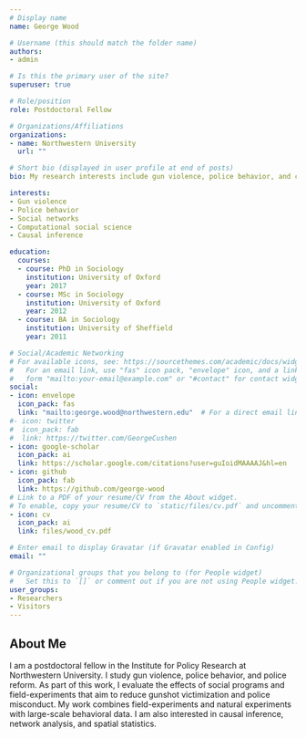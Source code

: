 ```yaml
---
# Display name
name: George Wood

# Username (this should match the folder name)
authors:
- admin

# Is this the primary user of the site?
superuser: true

# Role/position
role: Postdoctoral Fellow

# Organizations/Affiliations
organizations:
- name: Northwestern University
  url: ""

# Short bio (displayed in user profile at end of posts)
bio: My research interests include gun violence, police behavior, and causal inference.

interests:
- Gun violence
- Police behavior
- Social networks
- Computational social science
- Causal inference

education:
  courses:
  - course: PhD in Sociology
    institution: University of Oxford
    year: 2017
  - course: MSc in Sociology
    institution: University of Oxford
    year: 2012
  - course: BA in Sociology
    institution: University of Sheffield
    year: 2011

# Social/Academic Networking
# For available icons, see: https://sourcethemes.com/academic/docs/widgets/#icons
#   For an email link, use "fas" icon pack, "envelope" icon, and a link in the
#   form "mailto:your-email@example.com" or "#contact" for contact widget.
social:
- icon: envelope
  icon_pack: fas
  link: "mailto:george.wood@northwestern.edu"  # For a direct email link, use "mailto:test@example.org".
#- icon: twitter
#  icon_pack: fab
#  link: https://twitter.com/GeorgeCushen
- icon: google-scholar
  icon_pack: ai
  link: https://scholar.google.com/citations?user=guIoidMAAAAJ&hl=en
- icon: github
  icon_pack: fab
  link: https://github.com/george-wood
# Link to a PDF of your resume/CV from the About widget.
# To enable, copy your resume/CV to `static/files/cv.pdf` and uncomment the lines below.  
- icon: cv
  icon_pack: ai
  link: files/wood_cv.pdf

# Enter email to display Gravatar (if Gravatar enabled in Config)
email: ""

# Organizational groups that you belong to (for People widget)
#   Set this to `[]` or comment out if you are not using People widget.  
user_groups:
- Researchers
- Visitors
---
```


## About Me

I am a postdoctoral fellow in the Institute for Policy Research at Northwestern University. I study gun violence, police behavior, and police reform. As part of this work, I evaluate the effects of social programs and field-experiments that aim to reduce gunshot victimization and police misconduct. My work combines field-experiments and natural experiments with large-scale behavioral data. I am also interested in causal inference, network analysis, and spatial statistics.
